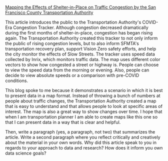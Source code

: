 [Mapping the Effects of Shelter-in-Place on Traffic Congestion by the San Francisco County Transportation Authority](https://www.sfcta.org/blogs/mapping-effects-shelter-place-traffic-congestion)

This article introduces the public to the Transportation Authority's COVID-Era Congestion Tracker. Although congestion decreased dramatically during the first months of shelter-in-place, congestion has began rising again. The Transportation Authority created this tracker to not only inform the public of rising congestion levels, but to also inform SFMTA's transportation recovery plan, support Vision Zero safety efforts, and help the city monitor the effects of Slow Streets.   The tracker uses speed data collected by Inrix, which monitors traffic data. The map uses different color vectors to show how congested a street or highway is. People can choose to view the speed data from the morning or evening. Also, people can decide to view absolute speeds or a comparison with pre-COVID conditions. 

This blog spoke to me because it demonstrates a scenario in which it is best to present data in a map format. Instead of throwing a bunch of numbers at people about traffic changes, the Transportation Authority created a map that is easy to understand and that allows people to look at specific areas of interest. The map is also a great way to show changes over time. I hope that when I am transportation planner I am able to create maps like this one so that I can present data in a way that is clear and helpful.

Then,
write a paragraph (yes, a paragraph, not two) that summarizes the article. Write a second
paragraph where you reflect critically and creatively about the material in your own words.
Why did this article speak to you in regards to your approach to data and research? How
does it inform you own data science goals?
